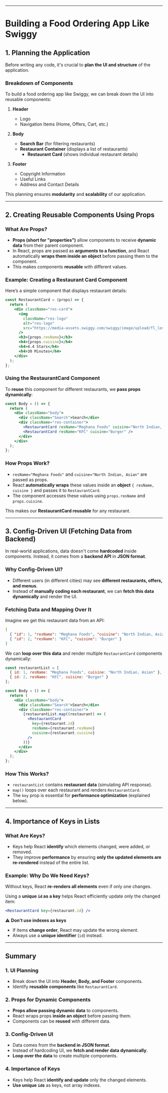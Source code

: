 
---

# **Building a Food Ordering App Like Swiggy**  

## **1. Planning the Application**  

Before writing any code, it's crucial to **plan the UI and structure** of the application.  

### **Breakdown of Components**  

To build a food ordering app like Swiggy, we can break down the UI into reusable components:  

1. **Header**  
   - Logo  
   - Navigation Items (Home, Offers, Cart, etc.)  

2. **Body**  
   - **Search Bar** (for filtering restaurants)  
   - **Restaurant Container** (displays a list of restaurants)  
     - **Restaurant Card** (shows individual restaurant details)  

3. **Footer**  
   - Copyright Information  
   - Useful Links  
   - Address and Contact Details  

This planning ensures **modularity** and **scalability** of our application.  

---

## **2. Creating Reusable Components Using Props**  

### **What Are Props?**  
- **Props (short for "properties")** allow components to receive **dynamic data** from their parent component.  
- In React, props are passed as **arguments to a function**, and React automatically **wraps them inside an object** before passing them to the component.  
- This makes components **reusable** with different values.  

### **Example: Creating a Restaurant Card Component**  

Here’s a simple component that displays restaurant details:  

```jsx
const RestaurantCard = (props) => {
  return (
    <div className="res-card">
      <img
        className="res-logo"
        alt="res-logo"
        src="https://media-assets.swiggy.com/swiggy/image/upload/fl_lossy,f_auto,q_auto,w_264,h_288,c_fill/..."
      />
      <h3>{props.resName}</h3>
      <h4>{props.cuisine}</h4>
      <h4>4.4 Stars</h4>
      <h4>30 Minutes</h4>
    </div>
  );
};
```

### **Using the RestaurantCard Component**  

To **reuse** this component for different restaurants, we **pass props dynamically**:

```jsx
const Body = () => {
  return (
    <div className="body">
      <div className="Search">Search</div>
      <div className="res-container">
        <RestaurantCard resName="Meghana Foods" cuisine="North Indian, Asian" />
        <RestaurantCard resName="KFC" cuisine="Burger" />
      </div>
    </div>
  );
};
```

### **How Props Work?**  
- `resName="Meghana Foods"` and `cuisine="North Indian, Asian"` are passed as props.  
- React **automatically wraps** these values inside an **object** `{ resName, cuisine }` and passes it to `RestaurantCard`.  
- The component accesses these values using `props.resName` and `props.cuisine`.  

This makes our **RestaurantCard reusable** for any restaurant.  

---

## **3. Config-Driven UI (Fetching Data from Backend)**  

In real-world applications, data doesn't come **hardcoded** inside components. Instead, it comes from a **backend API** in **JSON format**.  

### **Why Config-Driven UI?**  
- Different users (in different cities) may see **different restaurants, offers, and menus**.  
- Instead of **manually coding each restaurant**, we can **fetch this data dynamically** and render the UI.  

### **Fetching Data and Mapping Over It**  

Imagine we get this restaurant data from an API:

```json
[
  { "id": 1, "resName": "Meghana Foods", "cuisine": "North Indian, Asian" },
  { "id": 2, "resName": "KFC", "cuisine": "Burger" }
]
```

We can **loop over this data** and render multiple `RestaurantCard` components dynamically:  

```jsx
const restaurantList = [
  { id: 1, resName: "Meghana Foods", cuisine: "North Indian, Asian" },
  { id: 2, resName: "KFC", cuisine: "Burger" }
];

const Body = () => {
  return (
    <div className="body">
      <div className="Search">Search</div>
      <div className="res-container">
        {restaurantList.map((restaurant) => (
          <RestaurantCard 
            key={restaurant.id} 
            resName={restaurant.resName} 
            cuisine={restaurant.cuisine} 
          />
        ))}
      </div>
    </div>
  );
};
```

### **How This Works?**  
- `restaurantList` contains **restaurant data** (simulating API response).  
- `map()` loops over each restaurant and renders `RestaurantCard`.  
- The `key` prop is essential for **performance optimization** (explained below).  

---

## **4. Importance of Keys in Lists**  

### **What Are Keys?**  
- Keys help React **identify** which elements changed, were added, or removed.  
- They improve **performance** by ensuring **only the updated elements are re-rendered** instead of the entire list.  

### **Example: Why Do We Need Keys?**  
Without keys, React **re-renders all elements** even if only one changes.  

Using a **unique `id` as a key** helps React efficiently update only the changed item:  

```jsx
<RestaurantCard key={restaurant.id} />
```

⚠ **Don't use indexes as keys**  
- If items **change order**, React may update the wrong element.  
- Always use a **unique identifier** (`id`) instead.  

---

## **Summary**  

### **1. UI Planning**  
- Break down the UI into **Header, Body, and Footer** components.  
- Identify **reusable components** like `RestaurantCard`.  

### **2. Props for Dynamic Components**  
- **Props allow passing dynamic data** to components.  
- React wraps props **inside an object** before passing them.  
- Components can be **reused** with different data.  

### **3. Config-Driven UI**  
- Data comes from the **backend in JSON format**.  
- Instead of hardcoding UI, we **fetch and render data dynamically**.  
- **Loop over the data** to create multiple components.  

### **4. Importance of Keys**  
- Keys help React **identify and update** only the changed elements.  
- **Use unique `id`s** as keys, not array indexes.  
